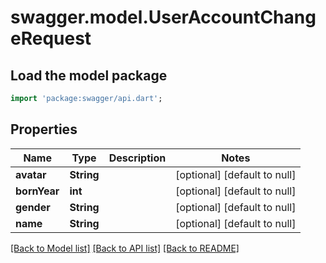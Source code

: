 # swagger.model.UserAccountChangeRequest

## Load the model package
```dart
import 'package:swagger/api.dart';
```

## Properties
Name | Type | Description | Notes
------------ | ------------- | ------------- | -------------
**avatar** | **String** |  | [optional] [default to null]
**bornYear** | **int** |  | [optional] [default to null]
**gender** | **String** |  | [optional] [default to null]
**name** | **String** |  | [optional] [default to null]

[[Back to Model list]](../README.md#documentation-for-models) [[Back to API list]](../README.md#documentation-for-api-endpoints) [[Back to README]](../README.md)

